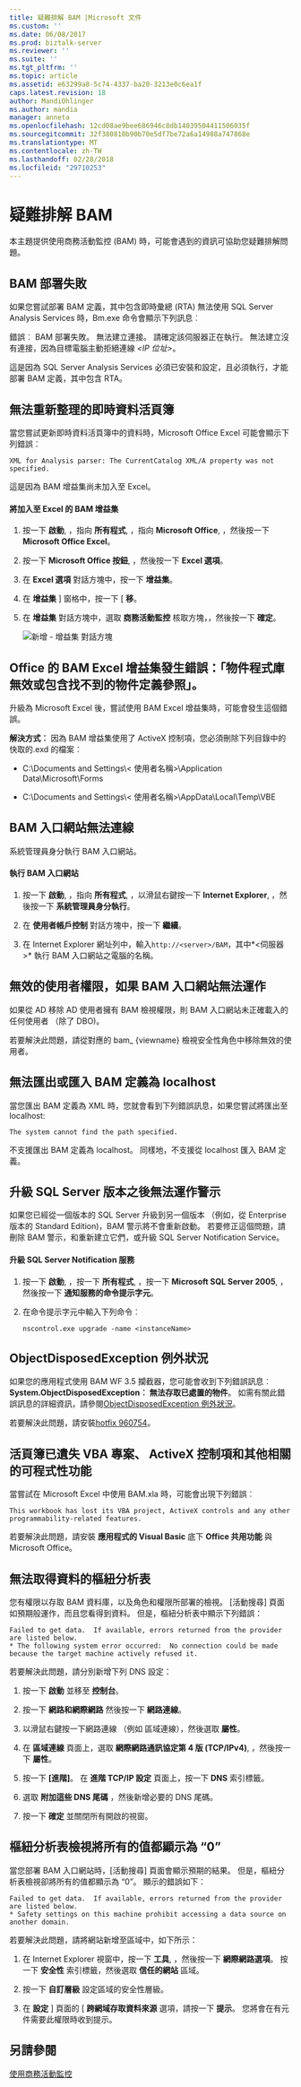 ```yaml
---
title: 疑難排解 BAM |Microsoft 文件
ms.custom: ''
ms.date: 06/08/2017
ms.prod: biztalk-server
ms.reviewer: ''
ms.suite: ''
ms.tgt_pltfrm: ''
ms.topic: article
ms.assetid: e63299a8-5c74-4337-ba20-3213e0c6ea1f
caps.latest.revision: 18
author: MandiOhlinger
ms.author: mandia
manager: anneta
ms.openlocfilehash: 12cd08ae9bee686946c8db14039504411506035f
ms.sourcegitcommit: 32f380810b90b70e5df7be72a6a14988a747868e
ms.translationtype: MT
ms.contentlocale: zh-TW
ms.lasthandoff: 02/28/2018
ms.locfileid: "29710253"
---
```

# <a name="troubleshooting-bam"></a>疑難排解 BAM
本主題提供使用商務活動監控 (BAM) 時，可能會遇到的資訊可協助您疑難排解問題。  
  
## <a name="bam-deployment-failed"></a>BAM 部署失敗  
 如果您嘗試部署 BAM 定義，其中包含即時彙總 (RTA) 無法使用 SQL Server Analysis Services 時，Bm.exe 命令會顯示下列訊息︰  
  
 錯誤︰ BAM 部署失敗。 無法建立連接。 請確定該伺服器正在執行。 無法建立沒有連接，因為目標電腦主動拒絕連線 *\<IP 位址\>*。  
  
 這是因為 SQL Server Analysis Services 必須已安裝和設定，且必須執行，才能部署 BAM 定義，其中包含 RTA。  
  
## <a name="cannot-refresh-the-live-data-workbook"></a>無法重新整理的即時資料活頁簿  
 當您嘗試更新即時資料活頁簿中的資料時，Microsoft Office Excel 可能會顯示下列錯誤︰  
  
 `XML for Analysis parser: The CurrentCatalog XML/A property was not specified.`  
  
 這是因為 BAM 增益集尚未加入至 Excel。  
  
#### <a name="add-the-bam-add-in-to-excel"></a>將加入至 Excel 的 BAM 增益集  
  
1.  按一下  **啟動**, ，指向  **所有程式**, ，指向  **Microsoft Office**, ，然後按一下  **Microsoft Office Excel**。  
  
2.  按一下  **Microsoft Office 按鈕**, ，然後按一下  **Excel 選項**。  
  
3.  在 **Excel 選項** 對話方塊中，按一下  **增益集**。  
  
4.  在 **增益集** ] 窗格中，按一下 [ **移**。  
  
5.  在 **增益集** 對話方塊中，選取 **商務活動監控** 核取方塊，，然後按一下  **確定**。  
  
     ![新增 &#45; 增益集 對話方塊](../core/media/addins.gif "增益集")  
  
## <a name="errorobject-library-invalid-or-contains-references-to-object-definitions-that-could-not-be-found-with-bam-excel-add-in-in-office"></a>Office 的 BAM Excel 增益集發生錯誤：「物件程式庫無效或包含找不到的物件定義參照」。  
 升級為 Microsoft Excel 後，嘗試使用 BAM Excel 增益集時，可能會發生這個錯誤。  
  
 **解決方式︰** 因為 BAM 增益集使用了 ActiveX 控制項，您必須刪除下列目錄中的快取的.exd 的檔案︰  
  
-   C:\Documents and Settings\\< 使用者名稱\>\Application Data\Microsoft\Forms  
  
-   C:\Documents and Settings\\< 使用者名稱\>\AppData\Local\Temp\VBE  
  
## <a name="bam-portal-cannot-connect"></a>BAM 入口網站無法連線  
系統管理員身分執行 BAM 入口網站。  
  
#### <a name="run-the-bam-portal"></a>執行 BAM 入口網站
  
1.  按一下  **啟動**, ，指向  **所有程式**, ，以滑鼠右鍵按一下 **Internet Explorer**, ，然後按一下  **系統管理員身分執行**。  
  
2.  在 **使用者帳戶控制** 對話方塊中，按一下  **繼續**。  
  
3.  在 Internet Explorer 網址列中，輸入`http://<server>/BAM`，其中*\<伺服器\>* 執行 BAM 入口網站之電腦的名稱。  
  
## <a name="bam-portal-does-not-work-if-invalid-users-are-granted-permissions"></a>無效的使用者權限，如果 BAM 入口網站無法運作  
 如果從 AD 移除 AD 使用者擁有 BAM 檢視權限，則 BAM 入口網站未正確載入的任何使用者 （除了 DBO)。  
  
 若要解決此問題，請從對應的 bam_ {viewname} 檢視安全性角色中移除無效的使用者。  
  
## <a name="cannot-export-or-import-a-bam-definition-to-localhost"></a>無法匯出或匯入 BAM 定義為 localhost  
 當您匯出 BAM 定義為 XML 時，您就會看到下列錯誤訊息，如果您嘗試將匯出至 localhost:  
  
 `The system cannot find the path specified.`  
  
 不支援匯出 BAM 定義為 localhost。 同樣地，不支援從 localhost 匯入 BAM 定義。  
  
## <a name="alerts-do-not-work-after-upgrading-sql-server-editions"></a>升級 SQL Server 版本之後無法運作警示  
 如果您已經從一個版本的 SQL Server 升級到另一個版本 （例如，從 Enterprise 版本的 Standard Edition)，BAM 警示將不會重新啟動。 若要修正這個問題，請刪除 BAM 警示，和重新建立它們，或升級 SQL Server Notification Service。  
  
#### <a name="upgrade-the-sql-server-notification-service"></a>升級 SQL Server Notification 服務  
  
1.  按一下  **啟動**, ，按一下  **所有程式**, ，按一下  **Microsoft SQL Server 2005**, ，然後按一下  **通知服務的命令提示字元**。  
  
2.  在命令提示字元中輸入下列命令︰  
  
     `nscontrol.exe upgrade -name <instanceName>`  
  
## <a name="objectdisposedexception-exception"></a>ObjectDisposedException 例外狀況  
 如果您的應用程式使用 BAM WF 3.5 攔截器，您可能會收到下列錯誤訊息︰ **System.ObjectDisposedException︰ 無法存取已處置的物件**。 如需有關此錯誤訊息的詳細資訊，請參閱[ObjectDisposedException 例外狀況](https://support.microsoft.com/help/960754)。 

若要解決此問題，請安裝[hotfix 960754](https://support.microsoft.com/help/960754)。 
  
## <a name="workbook-has-lost-its-vba-project-activex-controls-and-other-programmability-related-features"></a>活頁簿已遺失 VBA 專案、 ActiveX 控制項和其他相關的可程式性功能  
 當嘗試在 Microsoft Excel 中使用 BAM.xla 時，可能會出現下列錯誤︰  
  
 `This workbook has lost its VBA project, ActiveX controls and any other programmability-related features.`  
  
 若要解決此問題，請安裝 **應用程式的 Visual Basic** 底下 **Office 共用功能** 與 Microsoft Office。  
  
## <a name="pivot-table-fails-to-get-the-data"></a>無法取得資料的樞紐分析表  
 您有權限以存取 BAM 資料庫，以及角色和權限所部署的檢視。 [活動搜尋] 頁面如預期般運作，而且您看得到資料。 但是，樞紐分析表中顯示下列錯誤：  
  
```  
Failed to get data.  If available, errors returned from the provider are listed below.  
* The following system error occurred:  No connection could be made because the target machine actively refused it.  
```  
  
 若要解決此問題，請分別新增下列 DNS 設定：  
  
1.  按一下  **啟動** 並移至 **控制台**。  
  
2.  按一下  **網路和網際網路** 然後按一下  **網路連線**。  
  
3.  以滑鼠右鍵按一下網路連線 （例如 區域連線），然後選取 **屬性**。  
  
4.  在 **區域連線** 頁面上，選取 **網際網路通訊協定第 4 版 (TCP/IPv4)**, ，然後按一下 **屬性**。  
  
5.  按一下 **[進階]**。 在 **進階 TCP/IP 設定** 頁面上，按一下 **DNS**  索引標籤。  
  
6.  選取 **附加這些 DNS 尾碼** ，然後新增必要的 DNS 尾碼。  
  
7.  按一下  **確定** 並關閉所有開啟的視窗。  
  
## <a name="pivot-table-view-shows-all-values-as-0"></a>樞紐分析表檢視將所有的值都顯示為 “0”  
 當您部署 BAM 入口網站時，[活動搜尋] 頁面會顯示預期的結果。 但是，樞紐分析表檢視卻將所有的值都顯示為 “0”。 顯示的錯誤如下：  
  
```  
Failed to get data.  If available, errors returned from the provider are listed below.  
* Safety settings on this machine prohibit accessing a data source on another domain.  
```  
  
 若要解決此問題，請將網站新增至區域中，如下所示：  
  
1.  在 Internet Explorer 視窗中，按一下  **工具**, ，然後按一下  **網際網路選項**。 按一下  **安全性** 索引標籤，然後選取 **信任的網站** 區域。  
  
2.  按一下  **自訂層級** 設定區域的安全性層級。  
  
3.  在 **設定** ] 頁面的 [ **跨網域存取資料來源** 選項，請按一下 **提示**。 您將會在有元件需要此權限時收到提示。  
  
## <a name="see-also"></a>另請參閱  
 [使用商務活動監控](../core/using-business-activity-monitoring.md)